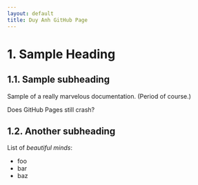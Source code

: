 ```yaml
---
layout: default
title: Duy Anh GitHub Page
---
```


# 1. Sample Heading

## 1.1. Sample subheading

Sample of a really marvelous documentation. (Period of course.)

Does GitHub Pages still crash?

<script src="https://gist.github.com/dduyanhhoang/2de3f4ee208d08cf6e61360f0b589e33.js"></script>

## 1.2. Another subheading

List of _beautiful minds_:
- foo
- bar
- baz